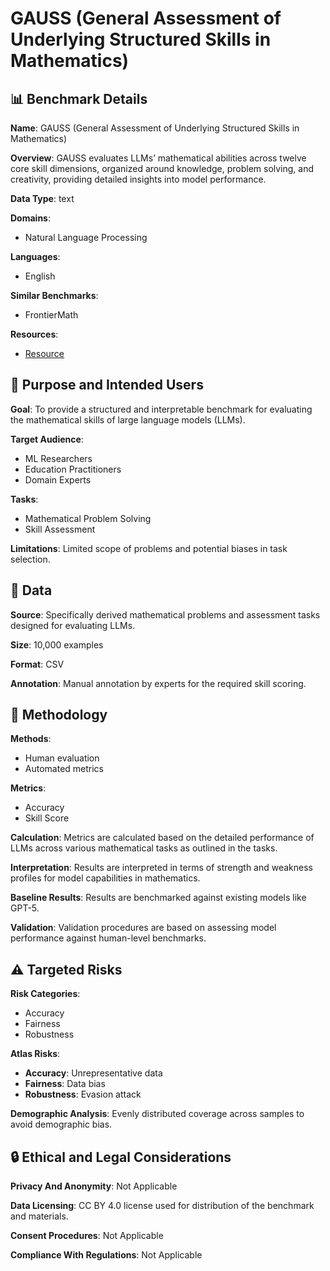 # GAUSS (General Assessment of Underlying Structured Skills in Mathematics)

## 📊 Benchmark Details

**Name**: GAUSS (General Assessment of Underlying Structured Skills in Mathematics)

**Overview**: GAUSS evaluates LLMs’ mathematical abilities across twelve core skill dimensions, organized around knowledge, problem solving, and creativity, providing detailed insights into model performance.

**Data Type**: text

**Domains**:
- Natural Language Processing

**Languages**:
- English

**Similar Benchmarks**:
- FrontierMath

**Resources**:
- [Resource](https://arxiv.org/abs/2509.18122)

## 🎯 Purpose and Intended Users

**Goal**: To provide a structured and interpretable benchmark for evaluating the mathematical skills of large language models (LLMs).

**Target Audience**:
- ML Researchers
- Education Practitioners
- Domain Experts

**Tasks**:
- Mathematical Problem Solving
- Skill Assessment

**Limitations**: Limited scope of problems and potential biases in task selection.

## 💾 Data

**Source**: Specifically derived mathematical problems and assessment tasks designed for evaluating LLMs.

**Size**: 10,000 examples

**Format**: CSV

**Annotation**: Manual annotation by experts for the required skill scoring.

## 🔬 Methodology

**Methods**:
- Human evaluation
- Automated metrics

**Metrics**:
- Accuracy
- Skill Score

**Calculation**: Metrics are calculated based on the detailed performance of LLMs across various mathematical tasks as outlined in the tasks.

**Interpretation**: Results are interpreted in terms of strength and weakness profiles for model capabilities in mathematics.

**Baseline Results**: Results are benchmarked against existing models like GPT-5.

**Validation**: Validation procedures are based on assessing model performance against human-level benchmarks.

## ⚠️ Targeted Risks

**Risk Categories**:
- Accuracy
- Fairness
- Robustness

**Atlas Risks**:
- **Accuracy**: Unrepresentative data
- **Fairness**: Data bias
- **Robustness**: Evasion attack

**Demographic Analysis**: Evenly distributed coverage across samples to avoid demographic bias.

## 🔒 Ethical and Legal Considerations

**Privacy And Anonymity**: Not Applicable

**Data Licensing**: CC BY 4.0 license used for distribution of the benchmark and materials.

**Consent Procedures**: Not Applicable

**Compliance With Regulations**: Not Applicable
